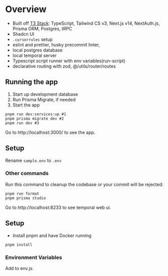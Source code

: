 # Overview

- Built off [T3 Stack](https://create.t3.gg/): TypeScript, Tailwind CS v3, Next.js v14, NextAuth.js, Prisma ORM, Postgres, tRPC
- Shadcn UI
- `.cursorrules` setup
- eslint and prettier, husky precommit linter,
- local postgres database
- local temporal server
- Typescript script runner with env variables(run-script)
- declarative routing with zod, @/utils/router/routes

## Running the app

1. Start up development database
2. Run Prisma Migrate, if needed
3. Start the app

```
pnpm run dev:services:up #1
pnpm prisma migrate dev #2
pnpm run dev #3
```

Go to http://localhost:3000/ to see the app.

## Setup

Rename `sample.env` to `.env`

### Other commands

Run this command to cleanup the codebase or your commit will be rejected:

```
pnpm run format
pnpm prisma studio
```

Go to http://localhost:8233 to see temporal web ui.

## Setup

- Install pnpm and have Docker running

```
pnpm install
```

### Environment Variables

Add to env.js.
